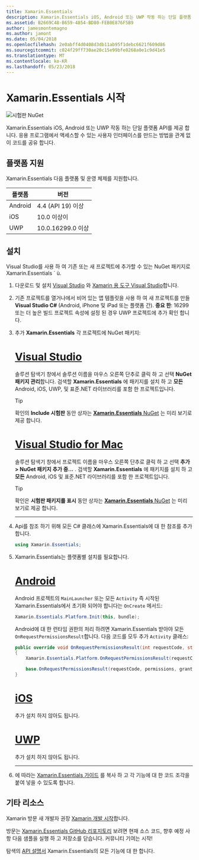 ```yaml
---
title: Xamarin.Essentials
description: Xamarin.Essentials iOS, Android 또는 UWP 작동 하는 단일 플랫폼 API를 제공 합니다. 응용 프로그램에서 액세스할 수 있는 사용자 인터페이스를 만드는 방법을 관계 없이 코드를 공유 합니다.
ms.assetid: B2669C48-B659-4854-BD80-FEB0E876F5B9
author: jamesmontemagno
ms.author: jamont
ms.date: 05/04/2018
ms.openlocfilehash: 2e0abff4d0408d3db11ab95f1debc6621f609d86
ms.sourcegitcommit: c024f29ff730ae20c15e99bfe0268a0e1c9d41e5
ms.translationtype: MT
ms.contentlocale: ko-KR
ms.lasthandoff: 05/23/2018
---
```

# <a name="get-started-with-xamarinessentials"></a>Xamarin.Essentials 시작

![시험판 NuGet](~/media/shared/pre-release.png)

Xamarin.Essentials iOS, Android 또는 UWP 작동 하는 단일 플랫폼 API를 제공 합니다. 응용 프로그램에서 액세스할 수 있는 사용자 인터페이스를 만드는 방법을 관계 없이 코드를 공유 합니다.

## <a name="platform-support"></a>플랫폼 지원

Xamarin.Essentials 다음 플랫폼 및 운영 체제를 지원합니다.

| 플랫폼 | 버전 |
| --- | --- |
| Android | 4.4 (API 19) 이상 |
| iOS |10.0 이상이 |
| UWP | 10.0.16299.0 이상 |

## <a name="installation"></a>설치

Visual Studio를 사용 하 여 기존 또는 새 프로젝트에 추가할 수 있는 NuGet 패키지로 Xamarin.Essentials ´ ù.

1. 다운로드 및 설치 [Visual Studio](http://visualstudio.com) 와 [Xamarin 용 도구 Visual Studio](~/cross-platform/get-started/installation/index.md)합니다.

2. 기존 프로젝트를 열거나에서 비어 있는 앱 템플릿을 사용 하 여 새 프로젝트를 만들 **Visual Studio C#** (Android, iPhone 및 iPad 또는 플랫폼 간). **중요 한**: 16299 또는 더 높은 빌드 프로젝트 속성에 설정 된 경우 UWP 프로젝트에 추가 확인 합니다.

3. 추가 **Xamarin.Essentials** 각 프로젝트에 NuGet 패키지:

    # <a name="visual-studiotabwindows"></a>[Visual Studio](#tab/windows)

    솔루션 탐색기 창에서 솔루션 이름을 마우스 오른쪽 단추로 클릭 하 고 선택 **NuGet 패키지 관리**합니다. 검색할 **Xamarin.Essentials** 에 패키지를 설치 하 고 **모든** Android, iOS, UWP, 및 표준.NET 라이브러리를 포함 한 프로젝트입니다.

    > [!TIP]
    > 확인의 **Include 시험판** 동안 상자는 [ **Xamarin.Essentials** NuGet](https://www.nuget.org/packages/Xamarin.Essentials) 는 미리 보기로 제공 합니다.

    # <a name="visual-studio-for-mactabmacos"></a>[Visual Studio for Mac](#tab/macos)

    솔루션 탐색기 창에서 프로젝트 이름을 마우스 오른쪽 단추로 클릭 하 고 선택 **추가 > NuGet 패키지 추가 중...** . 검색할 **Xamarin.Essentials** 에 패키지를 설치 하 고 **모든** Android, iOS 및 표준.NET 라이브러리를 포함 한 프로젝트입니다.

    > [!TIP]
    > 확인은 **시험판 패키지를 표시** 동안 상자는 [ **Xamarin.Essentials** NuGet](https://www.nuget.org/packages/Xamarin.Essentials) 는 미리 보기로 제공 합니다.

    -----

4. Api를 참조 하기 위해 모든 C# 클래스에 Xamarin.Essentials에 대 한 참조를 추가 합니다.

    ```csharp
    using Xamarin.Essentials;
    ```

5. Xamarin.Essentials는 플랫폼별 설치를 필요합니다.

    # <a name="androidtabandroid"></a>[Android](#tab/android)

    Android 프로젝트의 `MainLauncher` 또는 모든 `Activity` 즉 시작된 Xamarin.Essentials에서 초기화 되어야 합니다는 `OnCreate` 메서드:

    ```csharp
    Xamarin.Essentials.Platform.Init(this, bundle);
    ```

    Android에 대 한 런타임 권한의 처리 하려면 Xamarin.Essentials 받아야 모든 `OnRequestPermissionsResult`합니다. 다음 코드를 모두 추가 `Activity` 클래스:

    ```csharp
    public override void OnRequestPermissionsResult(int requestCode, string[] permissions, [GeneratedEnum] Android.Content.PM.Permission[] grantResults)
    {
        Xamarin.Essentials.Platform.OnRequestPermissionsResult(requestCode, permissions, grantResults);

        base.OnRequestPermissionsResult(requestCode, permissions, grantResults);
    }
    ```

    # <a name="iostabios"></a>[iOS](#tab/ios)

    추가 설치 하지 않아도 됩니다.

    # <a name="uwptabuwp"></a>[UWP](#tab/uwp)

    추가 설치 하지 않아도 됩니다.

    -----

6. 에 따라는 [Xamarin.Essentials 가이드](index.md) 를 복사 하 고 각 기능에 대 한 코드 조각을 붙여 넣을 수 있도록 합니다.

## <a name="other-resources"></a>기타 리소스

Xamarin 방문 새 개발자 권장 [Xamarin 개발 시작](~/cross-platform/getting-started/index.md)합니다.

방문는 [Xamarin.Essentials GitHub 리포지토리](http://github.com/xamarin/Essentials) 보려면 현재 소스 코드, 향후 예정 사항 다음 샘플을 실행 하 고 저장소를 닫습니다. 커뮤니티 기여는 시작!

탐색의 [API 설명서](xref:Xamarin.Essentials) Xamarin.Essentials의 모든 기능에 대 한 합니다.
